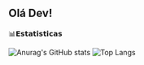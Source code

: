 ## Olá Dev!  

📊𝗘𝘀𝘁𝗮𝘁𝗶𝘀𝘁𝗶𝗰𝗮𝘀

![Anurag's GitHub stats](https://github-readme-stats.vercel.app/api?username=italoszc&show_icon=true&theme=dark)
![Top Langs](https://github-readme-stats.vercel.app/api/top-langs/?username=anuraghazra&layout=compact&icon=true&theme=dark)
